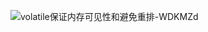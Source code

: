 ![volatile保证内存可见性和避免重排-WDKMZd](https://gitee.com/dreamcater/blog-img/raw/master/uPic/volatile保证内存可见性和避免重排-WDKMZd.png)


